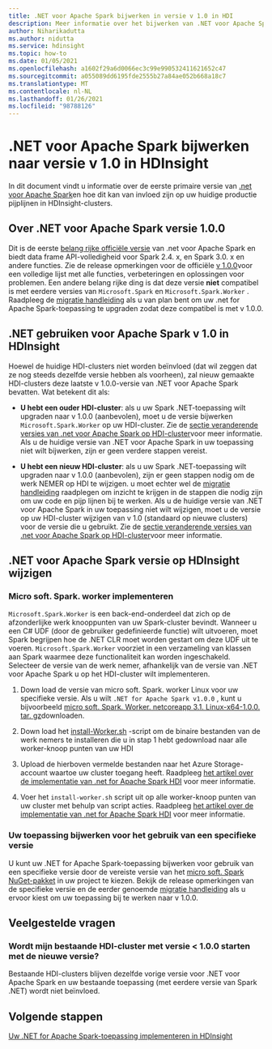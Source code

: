 ```yaml
---
title: .NET voor Apache Spark bijwerken in versie v 1.0 in HDI
description: Meer informatie over het bijwerken van .NET voor Apache Spark versie naar 1,0 in HDI en over de manier waarop uw bestaande code en clusters worden beïnvloed.
author: Niharikadutta
ms.author: nidutta
ms.service: hdinsight
ms.topic: how-to
ms.date: 01/05/2021
ms.openlocfilehash: a1602f29a6d0066ec3c99e990532411621652c47
ms.sourcegitcommit: a055089dd6195fde2555b27a84ae052b668a18c7
ms.translationtype: MT
ms.contentlocale: nl-NL
ms.lasthandoff: 01/26/2021
ms.locfileid: "98788126"
---
```

# <a name="updating-net-for-apache-spark-to-version-v10--in-hdinsight"></a>.NET voor Apache Spark bijwerken naar versie v 1.0 in HDInsight

In dit document vindt u informatie over de eerste primaire versie van [.net voor Apache Spark](https://github.com/dotnet/spark)en hoe dit kan van invloed zijn op uw huidige productie pijplijnen in HDInsight-clusters.

## <a name="about-net-for-apache-spark-version-100"></a>Over .NET voor Apache Spark versie 1.0.0

Dit is de eerste [belang rijke officiële versie](https://github.com/dotnet/spark/releases/tag/v1.0.0) van .net voor Apache Spark en biedt data frame API-volledigheid voor Spark 2.4. x, en Spark 3.0. x en andere functies. Zie de release opmerkingen voor de officiële [v 1.0.0](https://github.com/dotnet/spark/blob/master/docs/release-notes/1.0.0/release-1.0.0.md)voor een volledige lijst met alle functies, verbeteringen en oplossingen voor problemen.
Een andere belang rijke ding is dat deze versie **niet** compatibel is met eerdere versies van `Microsoft.Spark` en `Microsoft.Spark.Worker` . Raadpleeg de [migratie handleiding](https://github.com/dotnet/spark/blob/master/docs/migration-guide.md#upgrading-from-microsoftspark-0x-to-10) als u van plan bent om uw .net for Apache Spark-toepassing te upgraden zodat deze compatibel is met v 1.0.0.

## <a name="using-net-for-apache-spark-v10-in-hdinsight"></a>.NET gebruiken voor Apache Spark v 1.0 in HDInsight

Hoewel de huidige HDI-clusters niet worden beïnvloed (dat wil zeggen dat ze nog steeds dezelfde versie hebben als voorheen), zal nieuw gemaakte HDI-clusters deze laatste v 1.0.0-versie van .NET voor Apache Spark bevatten. Wat betekent dit als:

- **U hebt een ouder HDI-cluster**: als u uw Spark .NET-toepassing wilt upgraden naar v 1.0.0 (aanbevolen), moet u de versie bijwerken `Microsoft.Spark.Worker` op uw HDI-cluster. Zie de [sectie veranderende versies van .net voor Apache Spark op HDI-cluster](#changing-net-for-apache-spark-version-on-hdinsight)voor meer informatie.
Als u de huidige versie van .NET voor Apache Spark in uw toepassing niet wilt bijwerken, zijn er geen verdere stappen vereist.  

- **U hebt een nieuw HDI-cluster**: als u uw Spark .NET-toepassing wilt upgraden naar v 1.0.0 (aanbevolen), zijn er geen stappen nodig om de werk NEMER op HDI te wijzigen. u moet echter wel de [migratie handleiding](https://github.com/dotnet/spark/blob/master/docs/migration-guide.md#upgrading-from-microsoftspark-0x-to-10) raadplegen om inzicht te krijgen in de stappen die nodig zijn om uw code en pijp lijnen bij te werken.
Als u de huidige versie van .NET voor Apache Spark in uw toepassing niet wilt wijzigen, moet u de versie op uw HDI-cluster wijzigen van v 1.0 (standaard op nieuwe clusters) voor de versie die u gebruikt. Zie de [sectie veranderende versies van .net voor Apache Spark op HDI-cluster](spark-dotnet-version-update.md#changing-net-for-apache-spark-version-on-hdinsight)voor meer informatie.  

## <a name="changing-net-for-apache-spark-version-on-hdinsight"></a>.NET voor Apache Spark versie op HDInsight wijzigen

### <a name="deploy-microsoftsparkworker"></a>Micro soft. Spark. worker implementeren

`Microsoft.Spark.Worker` is een back-end-onderdeel dat zich op de afzonderlijke werk knooppunten van uw Spark-cluster bevindt. Wanneer u een C# UDF (door de gebruiker gedefinieerde functie) wilt uitvoeren, moet Spark begrijpen hoe de .NET CLR moet worden gestart om deze UDF uit te voeren. `Microsoft.Spark.Worker` voorziet in een verzameling van klassen aan Spark waarmee deze functionaliteit kan worden ingeschakeld. Selecteer de versie van de werk nemer, afhankelijk van de versie van .NET voor Apache Spark u op het HDI-cluster wilt implementeren.

1. Down load de versie van micro soft. Spark. worker Linux voor uw specifieke versie. Als u wilt `.NET for Apache Spark v1.0.0` , kunt u bijvoorbeeld [micro soft. Spark. Worker. netcoreapp 3.1. Linux-x64-1.0.0. tar. gz](https://github.com/dotnet/spark/releases/tag/v1.0.0)downloaden.  

2. Down load het [install-Worker.sh](https://github.com/dotnet/spark/blob/master/deployment/install-worker.sh) -script om de binaire bestanden van de werk nemers te installeren die u in stap 1 hebt gedownload naar alle worker-knoop punten van uw HDI  

3. Upload de hierboven vermelde bestanden naar het Azure Storage-account waartoe uw cluster toegang heeft. Raadpleeg [het artikel over de implementatie van .net for Apache Spark HDI](/dotnet/spark/tutorials/hdinsight-deployment#upload-files-to-azure) voor meer informatie.

4. Voer het `install-worker.sh` script uit op alle worker-knoop punten van uw cluster met behulp van script acties. Raadpleeg [het artikel over de implementatie van .net for Apache Spark HDI](/dotnet/spark/tutorials/hdinsight-deployment#run-the-hdinsight-script-action) voor meer informatie.

### <a name="update-your-application-to-use-specific-version"></a>Uw toepassing bijwerken voor het gebruik van een specifieke versie

U kunt uw .NET for Apache Spark-toepassing bijwerken voor gebruik van een specifieke versie door de vereiste versie van het [micro soft. Spark NuGet-pakket](https://www.nuget.org/packages/Microsoft.Spark/) in uw project te kiezen. Bekijk de release opmerkingen van de specifieke versie en de eerder genoemde [migratie handleiding](https://github.com/dotnet/spark/blob/master/docs/migration-guide.md#upgrading-from-microsoftspark-0x-to-10) als u ervoor kiest om uw toepassing bij te werken naar v 1.0.0.

## <a name="faqs"></a>Veelgestelde vragen

### <a name="will-my-existing-hdi-cluster-with-version--100-start-failing-with-the-new-release"></a>Wordt mijn bestaande HDI-cluster met versie < 1.0.0 starten met de nieuwe versie?

Bestaande HDI-clusters blijven dezelfde vorige versie voor .NET voor Apache Spark en uw bestaande toepassing (met eerdere versie van Spark .NET) wordt niet beïnvloed.

## <a name="next-steps"></a>Volgende stappen

[Uw .NET for Apache Spark-toepassing implementeren in HDInsight](/dotnet/spark/tutorials/hdinsight-deployment)